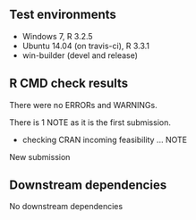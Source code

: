 ## Test environments
* Windows 7, R 3.2.5
* Ubuntu 14.04 (on travis-ci), R 3.3.1
* win-builder (devel and release)
 
## R CMD check results

There were no ERRORs and WARNINGs.

There is 1 NOTE as it is the first submission. 

* checking CRAN incoming feasibility ... NOTE

New submission

## Downstream dependencies

No downstream dependencies